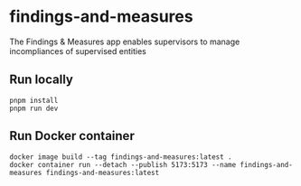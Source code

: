 # findings-and-measures

The Findings & Measures app enables supervisors to manage incompliances of supervised entities

## Run locally

```
pnpm install
pnpm run dev
```

## Run Docker container

```
docker image build --tag findings-and-measures:latest .
docker container run --detach --publish 5173:5173 --name findings-and-measures findings-and-measures:latest
```
